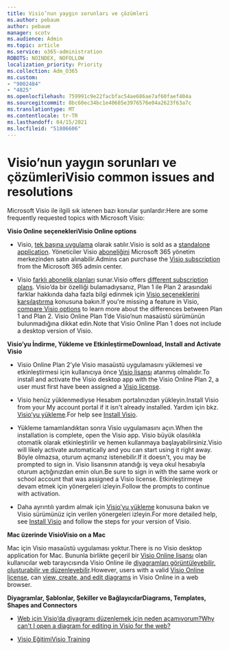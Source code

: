 ```yaml
---
title: Visio’nun yaygın sorunları ve çözümleri
ms.author: pebaum
author: pebaum
manager: scotv
ms.audience: Admin
ms.topic: article
ms.service: o365-administration
ROBOTS: NOINDEX, NOFOLLOW
localization_priority: Priority
ms.collection: Adm_O365
ms.custom:
- "9002484"
- "4825"
ms.openlocfilehash: 759991c9e22facbfac54ae686ae7af60faef404a
ms.sourcegitcommit: 8bc60ec34bc1e40685e3976576e04a2623f63a7c
ms.translationtype: MT
ms.contentlocale: tr-TR
ms.lasthandoff: 04/15/2021
ms.locfileid: "51806606"
---
```

# <a name="visio-common-issues-and-resolutions"></a><span data-ttu-id="18053-102">Visio’nun yaygın sorunları ve çözümleri</span><span class="sxs-lookup"><span data-stu-id="18053-102">Visio common issues and resolutions</span></span>

<span data-ttu-id="18053-103">Microsoft Visio ile ilgili sık istenen bazı konular şunlardır:</span><span class="sxs-lookup"><span data-stu-id="18053-103">Here are some frequently requested topics with Microsoft Visio:</span></span>

<span data-ttu-id="18053-104">**Visio Online seçenekleri**</span><span class="sxs-lookup"><span data-stu-id="18053-104">**Visio Online options**</span></span>

- <span data-ttu-id="18053-105">Visio, [tek başına uygulama](https://products.office.com/visio/flowchart-software) olarak satılır.</span><span class="sxs-lookup"><span data-stu-id="18053-105">Visio is sold as a [standalone application](https://products.office.com/visio/flowchart-software).</span></span> <span data-ttu-id="18053-106">Yöneticiler Visio [aboneliğini](https://docs.microsoft.com/alchemyinsights/purchase-visio-subscription) Microsoft 365 yönetim merkezinden satın alınabilir.</span><span class="sxs-lookup"><span data-stu-id="18053-106">Admins can purchase the [Visio subscription](https://docs.microsoft.com/alchemyinsights/purchase-visio-subscription) from the Microsoft 365 admin center.</span></span>

- <span data-ttu-id="18053-107">Visio [farklı abonelik planları](https://products.office.com/visio/microsoft-visio-plans-and-pricing-compare-visio-options) sunar.</span><span class="sxs-lookup"><span data-stu-id="18053-107">Visio offers [different subscription plans](https://products.office.com/visio/microsoft-visio-plans-and-pricing-compare-visio-options).</span></span> <span data-ttu-id="18053-108">Visio’da bir özelliği bulamadıysanız, Plan 1 ile Plan 2 arasındaki farklar hakkında daha fazla bilgi edinmek için [Visio seçeneklerini karşılaştırma](https://products.office.com/visio/microsoft-visio-plans-and-pricing-compare-visio-options) konusuna bakın.</span><span class="sxs-lookup"><span data-stu-id="18053-108">If you're missing a feature in Visio, [compare Visio options](https://products.office.com/visio/microsoft-visio-plans-and-pricing-compare-visio-options) to learn more about the differences between Plan 1 and Plan 2.</span></span>  <span data-ttu-id="18053-109">Visio Online Plan 1’de Visio’nun masaüstü sürümünün bulunmadığına dikkat edin.</span><span class="sxs-lookup"><span data-stu-id="18053-109">Note that Visio Online Plan 1 does not include a desktop version of Visio.</span></span>

<span data-ttu-id="18053-110">**Visio’yu İndirme, Yükleme ve Etkinleştirme**</span><span class="sxs-lookup"><span data-stu-id="18053-110">**Download, Install and Activate Visio**</span></span>

- <span data-ttu-id="18053-111">Visio Online Plan 2’yle Visio masaüstü uygulamasını yüklemesi ve etkinleştirmesi için kullanıcıya önce [Visio lisansı](https://docs.microsoft.com/microsoft-365/admin/add-users/add-users) atanmış olmalıdır.</span><span class="sxs-lookup"><span data-stu-id="18053-111">To install and activate the Visio desktop app with the Visio Online Plan 2, a user must first have been assigned a [Visio license](https://docs.microsoft.com/microsoft-365/admin/add-users/add-users).</span></span>

- <span data-ttu-id="18053-112">Visio henüz yüklenmediyse Hesabım portalınızdan yükleyin.</span><span class="sxs-lookup"><span data-stu-id="18053-112">Install Visio from your My account portal if it isn't already installed.</span></span> <span data-ttu-id="18053-113">Yardım için bkz. [Visio’yu yükleme](https://support.office.com/article/f98f21e3-aa02-4827-9167-ddab5b025710).</span><span class="sxs-lookup"><span data-stu-id="18053-113">For help see [Install Visio](https://support.office.com/article/f98f21e3-aa02-4827-9167-ddab5b025710).</span></span>

- <span data-ttu-id="18053-114">Yükleme tamamlandıktan sonra Visio uygulamasını açın.</span><span class="sxs-lookup"><span data-stu-id="18053-114">When the installation is complete, open the Visio app.</span></span> <span data-ttu-id="18053-115">Visio büyük olasılıkla otomatik olarak etkinleştirilir ve hemen kullanmaya başlayabilirsiniz.</span><span class="sxs-lookup"><span data-stu-id="18053-115">Visio will likely activate automatically and you can start using it right away.</span></span> <span data-ttu-id="18053-116">Böyle olmazsa, oturum açmanız istenebilir.</span><span class="sxs-lookup"><span data-stu-id="18053-116">If it doesn't, you may be prompted to sign in.</span></span> <span data-ttu-id="18053-117">Visio lisansının atandığı iş veya okul hesabıyla oturum açtığınızdan emin olun.</span><span class="sxs-lookup"><span data-stu-id="18053-117">Be sure to sign in with the same work or school account that was assigned a Visio license.</span></span> <span data-ttu-id="18053-118">Etkinleştirmeye devam etmek için yönergeleri izleyin.</span><span class="sxs-lookup"><span data-stu-id="18053-118">Follow the prompts to continue with activation.</span></span>

- <span data-ttu-id="18053-119">Daha ayrıntılı yardım almak için [Visio’yu yükleme](https://support.office.com/article/f98f21e3-aa02-4827-9167-ddab5b025710) konusuna bakın ve Visio sürümünüz için verilen yönergeleri izleyin.</span><span class="sxs-lookup"><span data-stu-id="18053-119">For more detailed help, see [Install Visio](https://support.office.com/article/f98f21e3-aa02-4827-9167-ddab5b025710) and follow the steps for your version of Visio.</span></span>

<span data-ttu-id="18053-120">**Mac üzerinde Visio**</span><span class="sxs-lookup"><span data-stu-id="18053-120">**Visio on a Mac**</span></span>

<span data-ttu-id="18053-121">Mac için Visio masaüstü uygulaması yoktur.</span><span class="sxs-lookup"><span data-stu-id="18053-121">There is no Visio desktop application for Mac.</span></span> <span data-ttu-id="18053-122">Bununla birlikte geçeril bir [Visio Online lisansı](https://docs.microsoft.com/microsoft-365/admin/add-users/add-users) olan kullanıcılar web tarayıcısında Visio Online ile [diyagramları görüntüleyebilir, oluşturabilir ve düzenleyebilir](https://support.office.com/article/06f04845-91b8-4e8f-881f-a43c970735fc).</span><span class="sxs-lookup"><span data-stu-id="18053-122">However, users with a valid [Visio Online license](https://docs.microsoft.com/microsoft-365/admin/add-users/add-users), can [view, create, and edit diagrams](https://support.office.com/article/06f04845-91b8-4e8f-881f-a43c970735fc) in Visio Online in a web browser.</span></span>

<span data-ttu-id="18053-123">**Diyagramlar, Şablonlar, Şekiller ve Bağlayıcılar**</span><span class="sxs-lookup"><span data-stu-id="18053-123">**Diagrams, Templates, Shapes and Connectors**</span></span>

- [<span data-ttu-id="18053-124">Web için Visio’da diyagramı düzenlemek için neden açamıyorum?</span><span class="sxs-lookup"><span data-stu-id="18053-124">Why can't I open a diagram for editing in Visio for the web?</span></span>](https://support.microsoft.com/office/ea4a23d3-21d3-4878-945e-cf1be4140357)

- [<span data-ttu-id="18053-125">Visio Eğitimi</span><span class="sxs-lookup"><span data-stu-id="18053-125">Visio Training</span></span>](https://support.office.com/article/visio-training-e058bcfa-1d90-4653-afc6-e84d54cf94a6)

